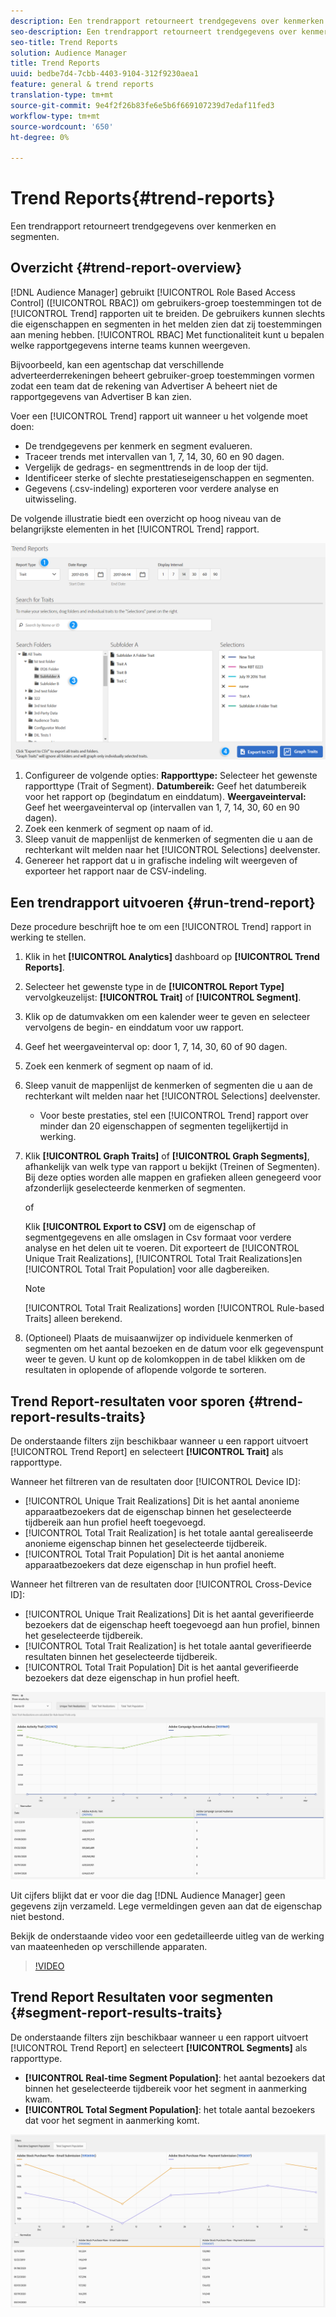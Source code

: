 ```yaml
---
description: Een trendrapport retourneert trendgegevens over kenmerken en segmenten.
seo-description: Een trendrapport retourneert trendgegevens over kenmerken en segmenten.
seo-title: Trend Reports
solution: Audience Manager
title: Trend Reports
uuid: bedbe7d4-7cbb-4403-9104-312f9230aea1
feature: general & trend reports
translation-type: tm+mt
source-git-commit: 9e4f2f26b83fe6e5b6f669107239d7edaf11fed3
workflow-type: tm+mt
source-wordcount: '650'
ht-degree: 0%

---
```



# Trend Reports{#trend-reports}

Een trendrapport retourneert trendgegevens over kenmerken en segmenten.

## Overzicht {#trend-report-overview}

<!-- 

c_trend_reports.xml

 -->

[!DNL Audience Manager] gebruikt [!UICONTROL Role Based Access Control] ([!UICONTROL RBAC]) om gebruikers-groep toestemmingen tot de [!UICONTROL Trend] rapporten uit te breiden. De gebruikers kunnen slechts die eigenschappen en segmenten in het melden zien dat zij toestemmingen aan mening hebben. [!UICONTROL RBAC] Met functionaliteit kunt u bepalen welke rapportgegevens interne teams kunnen weergeven.

Bijvoorbeeld, kan een agentschap dat verschillende adverteerderrekeningen beheert gebruiker-groep toestemmingen vormen zodat een team dat de rekening van Advertiser A beheert niet de rapportgegevens van Advertiser B kan zien.

Voer een [!UICONTROL Trend] rapport uit wanneer u het volgende moet doen:

* De trendgegevens per kenmerk en segment evalueren.
* Traceer trends met intervallen van 1, 7, 14, 30, 60 en 90 dagen.
* Vergelijk de gedrags- en segmenttrends in de loop der tijd.
* Identificeer sterke of slechte prestatieseigenschappen en segmenten.
* Gegevens (.csv-indeling) exporteren voor verdere analyse en uitwisseling.

De volgende illustratie biedt een overzicht op hoog niveau van de belangrijkste elementen in het [!UICONTROL Trend] rapport.

![](assets/trend_reports.png)

1. Configureer de volgende opties:
   **Rapporttype:** Selecteer het gewenste rapporttype (Trait of Segment).
   **Datumbereik:** Geef het datumbereik voor het rapport op (begindatum en einddatum).
   **Weergaveinterval:** Geef het weergaveinterval op (intervallen van 1, 7, 14, 30, 60 en 90 dagen).
1. Zoek een kenmerk of segment op naam of id.
1. Sleep vanuit de mappenlijst de kenmerken of segmenten die u aan de rechterkant wilt melden naar het [!UICONTROL Selections] deelvenster.
1. Genereer het rapport dat u in grafische indeling wilt weergeven of exporteer het rapport naar de CSV-indeling.

## Een trendrapport uitvoeren {#run-trend-report}

Deze procedure beschrijft hoe te om een [!UICONTROL Trend] rapport in werking te stellen.

<!-- 

t_working_with_trend_reports.xml

 -->

1. Klik in het **[!UICONTROL Analytics]** dashboard op **[!UICONTROL Trend Reports]**.
1. Selecteer het gewenste type in de **[!UICONTROL Report Type]** vervolgkeuzelijst: **[!UICONTROL Trait]** of **[!UICONTROL Segment]**.
1. Klik op de datumvakken om een kalender weer te geven en selecteer vervolgens de begin- en einddatum voor uw rapport.
1. Geef het weergaveinterval op: door 1, 7, 14, 30, 60 of 90 dagen.
1. Zoek een kenmerk of segment op naam of id.
1. Sleep vanuit de mappenlijst de kenmerken of segmenten die u aan de rechterkant wilt melden naar het [!UICONTROL Selections] deelvenster.
   * Voor beste prestaties, stel een [!UICONTROL Trend] rapport over minder dan 20 eigenschappen of segmenten tegelijkertijd in werking.
1. Klik **[!UICONTROL Graph Traits]** of **[!UICONTROL Graph Segments]**, afhankelijk van welk type van rapport u bekijkt (Treinen of Segmenten). Bij deze opties worden alle mappen en grafieken alleen genegeerd voor afzonderlijk geselecteerde kenmerken of segmenten.

   of

   Klik **[!UICONTROL Export to CSV]** om de eigenschap of segmentgegevens en alle omslagen in Csv formaat voor verdere analyse en het delen uit te voeren. Dit exporteert de [!UICONTROL Unique Trait Realizations], [!UICONTROL Total Trait Realizations]en [!UICONTROL Total Trait Population] voor alle dagbereiken.

   >[!NOTE]
   >
   >[!UICONTROL Total Trait Realizations] worden [!UICONTROL Rule-based Traits] alleen berekend.

1. (Optioneel) Plaats de muisaanwijzer op individuele kenmerken of segmenten om het aantal bezoeken en de datum voor elk gegevenspunt weer te geven. U kunt op de kolomkoppen in de tabel klikken om de resultaten in oplopende of aflopende volgorde te sorteren.

## Trend Report-resultaten voor sporen {#trend-report-results-traits}

De onderstaande filters zijn beschikbaar wanneer u een rapport uitvoert [!UICONTROL Trend Report] en selecteert **[!UICONTROL Trait]** als rapporttype.

Wanneer het filtreren van de resultaten door [!UICONTROL Device ID]:

* [!UICONTROL Unique Trait Realizations] Dit is het aantal anonieme apparaatbezoekers dat de eigenschap binnen het geselecteerde tijdbereik aan hun profiel heeft toegevoegd.
* [!UICONTROL Total Trait Realization] is het totale aantal gerealiseerde anonieme eigenschap binnen het geselecteerde tijdbereik.
* [!UICONTROL Total Trait Population] Dit is het aantal anonieme apparaatbezoekers dat deze eigenschap in hun profiel heeft.

Wanneer het filtreren van de resultaten door [!UICONTROL Cross-Device ID]:

* [!UICONTROL Unique Trait Realizations] Dit is het aantal geverifieerde bezoekers dat de eigenschap heeft toegevoegd aan hun profiel, binnen het geselecteerde tijdbereik.
* [!UICONTROL Total Trait Realization] is het totale aantal geverifieerde resultaten binnen het geselecteerde tijdbereik.
* [!UICONTROL Total Trait Population] Dit is het aantal geverifieerde bezoekers dat deze eigenschap in hun profiel heeft.

![trendrapport-eigenschappen](assets/trend-report-traits.png)

Uit cijfers blijkt dat er voor die dag [!DNL Audience Manager] geen gegevens zijn verzameld. Lege vermeldingen geven aan dat de eigenschap niet bestond.

Bekijk de onderstaande video voor een gedetailleerde uitleg van de werking van maateenheden op verschillende apparaten.

>[!VIDEO](https://docs.adobe.com/content/help/en/audience-manager-learn/tutorials/build-and-manage-audiences/profile-merge/understanding-cross-device-metrics-in-audience-manager.html)

## Trend Report Resultaten voor segmenten {#segment-report-results-traits}

De onderstaande filters zijn beschikbaar wanneer u een rapport uitvoert [!UICONTROL Trend Report] en selecteert **[!UICONTROL Segments]** als rapporttype.

* **[!UICONTROL Real-time Segment Population]**: het aantal bezoekers dat binnen het geselecteerde tijdbereik voor het segment in aanmerking kwam.
* **[!UICONTROL Total Segment Population]**: het totale aantal bezoekers dat voor het segment in aanmerking komt.

![trendverslagsegmenten](assets/trend-report-segments.png)